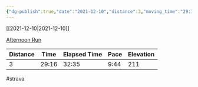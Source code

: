 ```yaml
---
{"dg-publish":true,"date":"2021-12-10","distance":3,"moving_time":"29:16","elapsed_time":"32:35","pace":"9:44","total_elevation_gain":211,"url":"https://www.strava.com/activities/6368228667","permalink":"/01-personal/strava/2021-12-10-afternoon-run/","dgPassFrontmatter":true}
---
```



[[2021-12-10\|2021-12-10]]

[Afternoon Run](https://www.strava.com/activities/6368228667)

| Distance | Time  | Elapsed Time | Pace | Elevation |
| -------- | ----- | ------------ | ---- | --------- |
| 3        | 29:16 | 32:35        | 9:44 | 211       |




#strava
